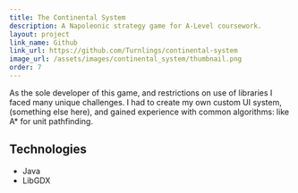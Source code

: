 ```yaml
---
title: The Continental System
description: A Napoleonic strategy game for A-Level coursework.
layout: project
link_name: Github
link_url: https://github.com/Turnlings/continental-system
image_url: /assets/images/continental_system/thumbnail.png
order: 7
---
```

As the sole developer of this game, and restrictions on use of libraries I faced many unique challenges. I had to create my own custom UI system, (something else here), and gained experience with common algorithms: like A* for unit pathfinding.

## Technologies
- Java
- LibGDX
